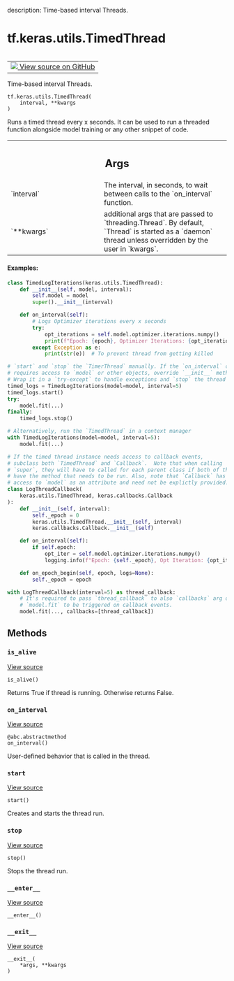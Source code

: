 description: Time-based interval Threads.

<div itemscope itemtype="http://developers.google.com/ReferenceObject">
<meta itemprop="name" content="tf.keras.utils.TimedThread" />
<meta itemprop="path" content="Stable" />
<meta itemprop="property" content="__enter__"/>
<meta itemprop="property" content="__exit__"/>
<meta itemprop="property" content="__init__"/>
<meta itemprop="property" content="is_alive"/>
<meta itemprop="property" content="on_interval"/>
<meta itemprop="property" content="start"/>
<meta itemprop="property" content="stop"/>
</div>

# tf.keras.utils.TimedThread

<!-- Insert buttons and diff -->

<table class="tfo-notebook-buttons tfo-api nocontent" align="left">
<td>
  <a target="_blank" href="https://github.com/keras-team/keras/tree/v2.15.0/keras/utils/timed_threads.py#L24-L148">
    <img src="https://www.tensorflow.org/images/GitHub-Mark-32px.png" />
    View source on GitHub
  </a>
</td>
</table>



Time-based interval Threads.

<pre class="devsite-click-to-copy prettyprint lang-py tfo-signature-link">
<code>tf.keras.utils.TimedThread(
    interval, **kwargs
)
</code></pre>



<!-- Placeholder for "Used in" -->

Runs a timed thread every x seconds. It can be used to run a threaded
function alongside model training or any other snippet of code.

<!-- Tabular view -->
 <table class="responsive fixed orange">
<colgroup><col width="214px"><col></colgroup>
<tr><th colspan="2"><h2 class="add-link">Args</h2></th></tr>

<tr>
<td>
`interval`<a id="interval"></a>
</td>
<td>
The interval, in seconds, to wait between calls to the
`on_interval` function.
</td>
</tr><tr>
<td>
`**kwargs`<a id="**kwargs"></a>
</td>
<td>
additional args that are passed to `threading.Thread`. By
default, `Thread` is started as a `daemon` thread unless
overridden by the user in `kwargs`.
</td>
</tr>
</table>



#### Examples:



```python
class TimedLogIterations(keras.utils.TimedThread):
    def __init__(self, model, interval):
        self.model = model
        super().__init__(interval)

    def on_interval(self):
        # Logs Optimizer iterations every x seconds
        try:
            opt_iterations = self.model.optimizer.iterations.numpy()
            print(f"Epoch: {epoch}, Optimizer Iterations: {opt_iterations}")
        except Exception as e:
            print(str(e))  # To prevent thread from getting killed

# `start` and `stop` the `TimerThread` manually. If the `on_interval` call
# requires access to `model` or other objects, override `__init__` method.
# Wrap it in a `try-except` to handle exceptions and `stop` the thread run.
timed_logs = TimedLogIterations(model=model, interval=5)
timed_logs.start()
try:
    model.fit(...)
finally:
    timed_logs.stop()

# Alternatively, run the `TimedThread` in a context manager
with TimedLogIterations(model=model, interval=5):
    model.fit(...)

# If the timed thread instance needs access to callback events,
# subclass both `TimedThread` and `Callback`.  Note that when calling
# `super`, they will have to called for each parent class if both of them
# have the method that needs to be run. Also, note that `Callback` has
# access to `model` as an attribute and need not be explictly provided.
class LogThreadCallback(
    keras.utils.TimedThread, keras.callbacks.Callback
):
    def __init__(self, interval):
        self._epoch = 0
        keras.utils.TimedThread.__init__(self, interval)
        keras.callbacks.Callback.__init__(self)

    def on_interval(self):
        if self.epoch:
            opt_iter = self.model.optimizer.iterations.numpy()
            logging.info(f"Epoch: {self._epoch}, Opt Iteration: {opt_iter}")

    def on_epoch_begin(self, epoch, logs=None):
        self._epoch = epoch

with LogThreadCallback(interval=5) as thread_callback:
    # It's required to pass `thread_callback` to also `callbacks` arg of
    # `model.fit` to be triggered on callback events.
    model.fit(..., callbacks=[thread_callback])
```

## Methods

<h3 id="is_alive"><code>is_alive</code></h3>

<a target="_blank" class="external" href="https://github.com/keras-team/keras/tree/v2.15.0/keras/utils/timed_threads.py#L127-L131">View source</a>

<pre class="devsite-click-to-copy prettyprint lang-py tfo-signature-link">
<code>is_alive()
</code></pre>

Returns True if thread is running. Otherwise returns False.


<h3 id="on_interval"><code>on_interval</code></h3>

<a target="_blank" class="external" href="https://github.com/keras-team/keras/tree/v2.15.0/keras/utils/timed_threads.py#L142-L148">View source</a>

<pre class="devsite-click-to-copy prettyprint lang-py tfo-signature-link">
<code>@abc.abstractmethod</code>
<code>on_interval()
</code></pre>

User-defined behavior that is called in the thread.


<h3 id="start"><code>start</code></h3>

<a target="_blank" class="external" href="https://github.com/keras-team/keras/tree/v2.15.0/keras/utils/timed_threads.py#L109-L120">View source</a>

<pre class="devsite-click-to-copy prettyprint lang-py tfo-signature-link">
<code>start()
</code></pre>

Creates and starts the thread run.


<h3 id="stop"><code>stop</code></h3>

<a target="_blank" class="external" href="https://github.com/keras-team/keras/tree/v2.15.0/keras/utils/timed_threads.py#L122-L125">View source</a>

<pre class="devsite-click-to-copy prettyprint lang-py tfo-signature-link">
<code>stop()
</code></pre>

Stops the thread run.


<h3 id="__enter__"><code>__enter__</code></h3>

<a target="_blank" class="external" href="https://github.com/keras-team/keras/tree/v2.15.0/keras/utils/timed_threads.py#L133-L136">View source</a>

<pre class="devsite-click-to-copy prettyprint lang-py tfo-signature-link">
<code>__enter__()
</code></pre>




<h3 id="__exit__"><code>__exit__</code></h3>

<a target="_blank" class="external" href="https://github.com/keras-team/keras/tree/v2.15.0/keras/utils/timed_threads.py#L138-L140">View source</a>

<pre class="devsite-click-to-copy prettyprint lang-py tfo-signature-link">
<code>__exit__(
    *args, **kwargs
)
</code></pre>






